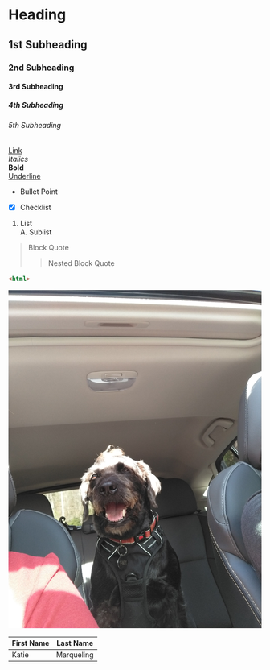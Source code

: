 # Heading <br>
## 1st Subheading <br>
### 2nd Subheading <br>
#### 3rd Subheading <br>
##### 4th Subheading <br>
###### 5th Subheading <br>
[Link](https://github.com/katiemarqueling) <br>
<i>Italics</i> <br>
<b>Bold</b> <br>
<u> Underline </u> <br>
* Bullet Point <br>
- [X] Checklist
1. List <br>
A. Sublist <br>
> Block Quote <br>
>> Nested Block Quote <br>

```html 
<html> 
```

![Picture](MarkdownPracticePhoto.jpg) <br>

| First Name | Last Name |
|------------|-----------|
|Katie       |Marqueling |





